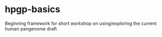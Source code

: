 # hpgp-basics
Beginning framework for short workshop on using/exploring the current human pangenome draft
